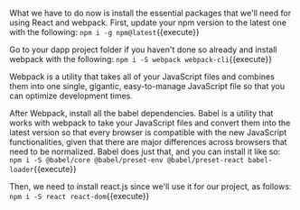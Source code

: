 What we have to do now is install the essential packages that we'll need for using React and webpack. First, update your npm version to the latest one with the following:
`npm i -g npm@latest`{{execute}}

Go to your dapp project folder if you haven't done so already and install webpack with the following:
`npm i -S webpack webpack-cli`{{execute}}

Webpack is a utility that takes all of your JavaScript files and combines them into one single, gigantic, easy-to-manage JavaScript file so that you can optimize development times.

After Webpack, install all the babel dependencies. Babel is a utility that works with webpack to take your JavaScript files and convert them into the latest version so that every browser is compatible with the new JavaScript functionalities, given that there are major differences across browsers that need to be normalized. Babel does just that, and you can install it like so:
`npm i -S @babel/core @babel/preset-env @babel/preset-react babel-loader`{{execute}}

Then, we need to install react.js since we'll use it for our project, as follows:
`npm i -S react react-dom`{{execute}}

